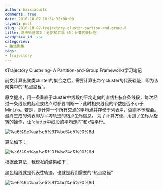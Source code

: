 ```yaml
---
author: baixiaoustc
comments: true
date: 2016-10-07 10:34:32+00:00
layout: post
slug: 2016-10-07-trajectory-cluster-partion-and-group-6
title: 路线轨迹聚集：分割和汇集（6：计算代表轨迹）
wordpress_id: 257
categories:
- 路线聚集
tags:
- trajectory
---
```


《Trajectory Clustering- A Partition-and-Group Framework》学习笔记

前文计算出聚类cluster的集合之后，需要计算出每个cluster的代表轨迹，即为该聚类中的“热点路径”。

原文提出，用一条垂直于cluster中线段的平均走向的直线扫描各条线段，每次经过一条线段的起点或终点时都要判断一下此时相交线段的个数是否不小于MinLns。若是，则计算一个所有交点的平均点并存储于列表中，否则不予理会。最终生成的列表即为平均轨迹的结点坐标信息。 为了计算方便，用到了坐标系旋转的操作，让“cluster中线段的平均走向”和x轴平行。

![%e6%9c%aa%e5%91%bd%e5%90%8d](http://baixiaoustc.com/wordpress/wp-content/uploads/2016/10/未命名-9.png)

算法如下：

![%e6%9c%aa%e5%91%bd%e5%90%8d](http://baixiaoustc.com/wordpress/wp-content/uploads/2016/10/未命名-10.png)

根据此算法，我模拟的结果如下：

黑色粗线就是代表性轨迹，也就是我们需要的“热点路径”

![%e6%9c%aa%e5%91%bd%e5%90%8d](http://baixiaoustc.com/wordpress/wp-content/uploads/2016/10/未命名-11.png)
